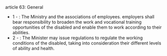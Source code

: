 article 63: General

<ul>
			<li>1 - : The Ministry and the associations of employees. employers shall bear responsibility to broaden the work and vocational training opportunities of the disabled and enable them to work according to their abilities.<ul>
			</ul></li>			<li>2 - : The Minister may issue regulations to regulate the working conditions of the disabled, taking into consideration their different levels of ability and health.<ul>
			</ul></li></ul>